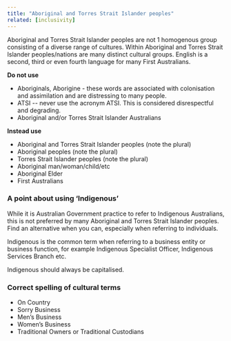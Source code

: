 ```yaml
---
title: "Aboriginal and Torres Strait Islander peoples"
related: [inclusivity]
---
```


Aboriginal and Torres Strait Islander peoples are not 1 homogenous group consisting of a diverse range of cultures. Within Aboriginal and Torres Strait Islander peoples/nations are many distinct cultural groups. English is a second, third or even fourth language for many First Australians.

**Do not use**

- Aboriginals, Aborigine - these words are associated with colonisation and assimilation and are distressing to many people.
- ATSI -- never use the acronym ATSI. This is considered disrespectful and degrading.
- Aboriginal and/or Torres Strait Islander Australians

**Instead use**

- Aboriginal and Torres Strait Islander peoples (note the plural)
- Aboriginal peoples (note the plural)
- Torres Strait Islander peoples (note the plural)
- Aboriginal man/woman/child/etc
- Aboriginal Elder
- First Australians

### A point about using ‘Indigenous’

While it is Australian Government practice to refer to Indigenous Australians, this is not preferred by many Aboriginal and Torres Strait Islander peoples. Find an alternative when you can, especially when referring to individuals.

Indigenous is the common term when referring to a business entity or business function, for example Indigenous Specialist Officer, Indigenous Services Branch etc.

Indigenous should always be capitalised.

### Correct spelling of cultural terms

- On Country
- Sorry Business
- Men’s Business
- Women’s Business
- Traditional Owners or Traditional Custodians
